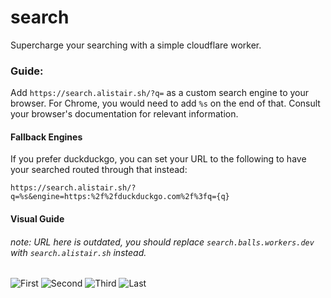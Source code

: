 # search

Supercharge your searching with a simple cloudflare worker.

### Guide:

Add `https://search.alistair.sh/?q=` as a custom search engine to your browser. For Chrome, you would need to add `%s` on the end of that. Consult your browser's documentation for relevant information.

#### Fallback Engines

If you prefer duckduckgo, you can set your URL to the following to have your searched routed through that instead:

```
https://search.alistair.sh/?q=%s&engine=https:%2f%2fduckduckgo.com%2f%3fq={q}
```

#### Visual Guide

###### note: URL here is outdated, you should replace `search.balls.workers.dev` with `search.alistair.sh` instead.

![First](./guide/01.png)
![Second](./guide/02.png)
![Third](./guide/03.png)
![Last](./guide/04.png)
